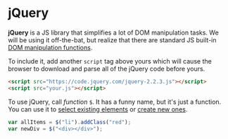 # jQuery
**jQuery** is a JS library that simplifies a lot of DOM manipulation tasks.
We will be using it off-the-bat, but realize that there are standard JS built-in [DOM manipulation functions](http://callmenick.com/post/basics-javascript-dom-manipulation).

To include it, add another `script` tag above yours which will cause the browser to download and parse all of the jQuery code before yours.
```html
<script src="https://code.jquery.com/jquery-2.2.3.js"></script>
<script src="your.js"></script>
```

To use jQuery, call _function_ `$`.
It has a funny name, but it's just a function.
You can use it to [select existing elements](/notes/js-domqueries.md) or [create new ones](/notes/js-dom-creation.md).
```js
var allItems = $("li").addClass("red");
var newDiv = $("<div></div>");
```
